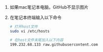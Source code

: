 1. 如果mac笔记本电脑，GitHub不显示图片

2. 在笔记本终端输入以下命令
   
   ```bash
   # 打开host文件
   sudo vi /etc/hosts
   
   # 在host文件末尾加入以下内容
   199.232.68.133 raw.githubusercontent.com
   ```
